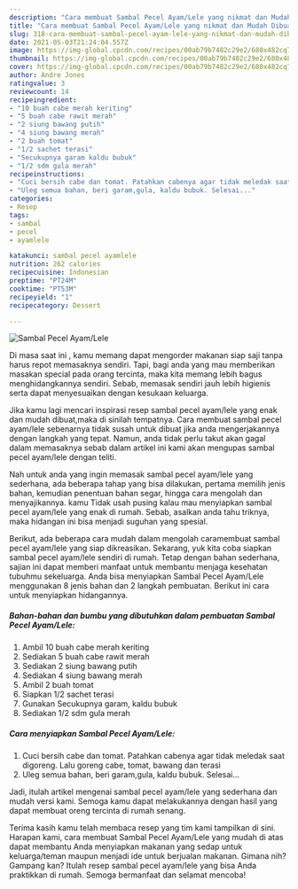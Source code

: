 ```yaml
---
description: "Cara membuat Sambal Pecel Ayam/Lele yang nikmat dan Mudah Dibuat"
title: "Cara membuat Sambal Pecel Ayam/Lele yang nikmat dan Mudah Dibuat"
slug: 318-cara-membuat-sambal-pecel-ayam-lele-yang-nikmat-dan-mudah-dibuat
date: 2021-05-03T21:24:04.557Z
image: https://img-global.cpcdn.com/recipes/00ab79b7482c29e2/680x482cq70/sambal-pecel-ayamlele-foto-resep-utama.jpg
thumbnail: https://img-global.cpcdn.com/recipes/00ab79b7482c29e2/680x482cq70/sambal-pecel-ayamlele-foto-resep-utama.jpg
cover: https://img-global.cpcdn.com/recipes/00ab79b7482c29e2/680x482cq70/sambal-pecel-ayamlele-foto-resep-utama.jpg
author: Andre Jones
ratingvalue: 3
reviewcount: 14
recipeingredient:
- "10 buah cabe merah keriting"
- "5 buah cabe rawit merah"
- "2 siung bawang putih"
- "4 siung bawang merah"
- "2 buah tomat"
- "1/2 sachet terasi"
- "Secukupnya garam kaldu bubuk"
- "1/2 sdm gula merah"
recipeinstructions:
- "Cuci bersih cabe dan tomat. Patahkan cabenya agar tidak meledak saat digoreng. Lalu goreng cabe, tomat, bawang dan terasi"
- "Uleg semua bahan, beri garam,gula, kaldu bubuk. Selesai..."
categories:
- Resep
tags:
- sambal
- pecel
- ayamlele

katakunci: sambal pecel ayamlele 
nutrition: 262 calories
recipecuisine: Indonesian
preptime: "PT24M"
cooktime: "PT53M"
recipeyield: "1"
recipecategory: Dessert

---
```



![Sambal Pecel Ayam/Lele](https://img-global.cpcdn.com/recipes/00ab79b7482c29e2/680x482cq70/sambal-pecel-ayamlele-foto-resep-utama.jpg)

Di masa  saat ini , kamu memang dapat mengorder makanan siap saji tanpa harus repot memasaknya sendiri. Tapi, bagi anda yang mau memberikan masakan special pada orang tercinta, maka kita memang lebih bagus menghidangkannya sendiri. Sebab, memasak sendiri jauh lebih higienis serta dapat menyesuaikan dengan kesukaan keluarga.

Jika kamu lagi mencari inspirasi resep sambal pecel ayam/lele yang enak dan mudah dibuat,maka di sinilah tempatnya. Cara membuat sambal pecel ayam/lele  sebenarnya tidak susah untuk dibuat jika anda mengerjakannya dengan langkah yang tepat. Namun, anda tidak perlu takut akan gagal dalam memasaknya 
sebab dalam artikel ini kami akan mengupas sambal pecel ayam/lele dengan teliti.  



Nah untuk anda yang ingin memasak sambal pecel ayam/lele yang sederhana, ada beberapa tahap yang bisa dilakukan, pertama memilih jenis bahan, kemudian penentuan bahan segar, hingga cara mengolah dan menyajikannya. kamu Tidak usah pusing kalau mau menyiapkan sambal pecel ayam/lele yang enak di rumah. Sebab, asalkan anda  tahu triknya, maka hidangan ini bisa menjadi suguhan yang spesial.

Berikut, ada beberapa cara mudah dalam mengolah caramembuat sambal pecel ayam/lele yang siap dikreasikan. Sekarang, yuk kita coba siapkan sambal pecel ayam/lele sendiri di rumah. Tetap dengan bahan sederhana, sajian ini dapat memberi manfaat untuk membantu menjaga kesehatan tubuhmu sekeluarga. Anda bisa menyiapkan Sambal Pecel Ayam/Lele menggunakan 8 jenis bahan dan 2 langkah pembuatan. Berikut ini cara untuk menyiapkan hidangannya.

<!--inarticleads1-->

##### Bahan-bahan dan bumbu yang dibutuhkan dalam pembuatan Sambal Pecel Ayam/Lele:

1. Ambil 10 buah cabe merah keriting
1. Sediakan 5 buah cabe rawit merah
1. Sediakan 2 siung bawang putih
1. Sediakan 4 siung bawang merah
1. Ambil 2 buah tomat
1. Siapkan 1/2 sachet terasi
1. Gunakan Secukupnya garam, kaldu bubuk
1. Sediakan 1/2 sdm gula merah




<!--inarticleads2-->

##### Cara menyiapkan Sambal Pecel Ayam/Lele:

1. Cuci bersih cabe dan tomat. Patahkan cabenya agar tidak meledak saat digoreng. Lalu goreng cabe, tomat, bawang dan terasi
1. Uleg semua bahan, beri garam,gula, kaldu bubuk. Selesai...




Jadi, itulah artikel mengenai  sambal pecel ayam/lele  yang sederhana dan mudah versi kami. Semoga kamu dapat melakukannya dengan hasil yang dapat membuat oreng tercinta di rumah senang. 

Terima kasih kamu telah membaca resep yang tim kami tampilkan di sini. Harapan kami, cara membuat  Sambal Pecel Ayam/Lele yang mudah di atas dapat membantu Anda menyiapkan makanan yang sedap untuk keluarga/teman maupun menjadi ide untuk berjualan makanan. Gimana nih? Gampang kan? Itulah resep sambal pecel ayam/lele yang bisa Anda praktikkan di rumah. Semoga bermanfaat dan selamat mencoba!

